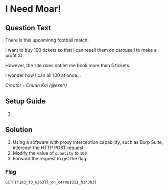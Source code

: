 # I Need Moar!

## Question Text
There is this upcominng football match.

I want to buy 100 tickets so that i can resell them on carousell to make a profit :D

However, the site does not let me book more than 5 tickets.
 
I wonder how I can all 100 at once...

*Creator - Chuan Kai (@exetr)*

## Setup Guide
1. 

## Solution
1. Using a software with proxy interception capability, such as Burp Suite, intercept the HTTP POST request
2. Modify the value of `quantity` to `100`
3. Forward the request to get the flag
### Flag
`GCTF{T1m3_t0_up53ll_on_c4r0us311_h3h3h3}`